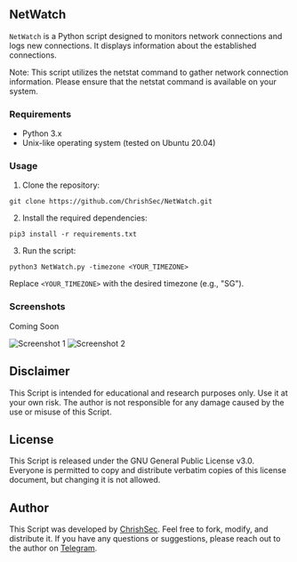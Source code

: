 ## NetWatch

`NetWatch` is a Python script designed to monitors network connections and logs new connections. It displays information about the established connections.

Note: This script utilizes the netstat command to gather network connection information. Please ensure that the netstat command is available on your system.

### Requirements
- Python 3.x
- Unix-like operating system (tested on Ubuntu 20.04)

### Usage

1. Clone the repository:

```git clone https://github.com/ChrishSec/NetWatch.git```

2. Install the required dependencies:

```pip3 install -r requirements.txt```

3. Run the script:

```python3 NetWatch.py -timezone <YOUR_TIMEZONE>```

Replace ```<YOUR_TIMEZONE>``` with the desired timezone (e.g., "SG").

### Screenshots

Coming Soon

![Screenshot 1](screenshots/screenshot_1.png)
![Screenshot 2](screenshots/screenshot_2.png)

## Disclaimer

This Script is intended for educational and research purposes only. Use it at your own risk. The author is not responsible for any damage caused by the use or misuse of this Script.

## License

This Script is released under the GNU General Public License v3.0. Everyone is permitted to copy and distribute verbatim copies of this license document, but changing it is not allowed.

## Author

This Script was developed by [ChrishSec](https://github.com/ChrishSec). Feel free to fork, modify, and distribute it. If you have any questions or suggestions, please reach out to the author on [Telegram](https://t.me/ChrishSec).
